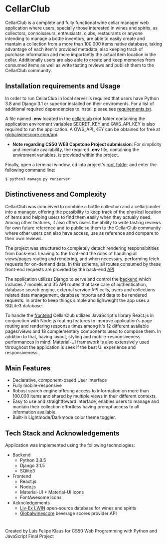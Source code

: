 # CellarClub

CellarClub is a complete and fully functional wine cellar manager web application where users, specially those interested in wines and spirits, as collectors, connoisseurs, enthusiasts, clubs, restaurants or anyone intending to manage a bottle inventory, are able to easily create and mantain a collection from a more than 100.000 items native database, taking advantage of each item's provided metadata, also keeping track of purchase information and more importantly the actual item location in the cellar. Additionally users are  also able to create and keep memories from consumed items as well as write tasting reviews and publish them to the CellarClub community.


## Installation requirements and Usage

In order to run CellarClub in local server is required that users have Python 3.8 and Django 3.1 or superior installed on their enviroments. For a list of additional required dependencies to install please see [requirements.txt](requirements.txt). 

A file named **.env** located in the [cellarclub](/cellarclub) root folder containing the application enviroment variables SECRET_KEY and GWS_API_KEY is also required to run the application. A GWS_API_KEY can be obtained for free at [globalwinescore.com/api](https://www.globalwinescore.com/api/).

* **Note regarding CS50 WEB Capstone Project submission**: For simplicity and imediate availability, the required **.env** file, containing the enviroment variables, is provided within the project.

Finally, open a terminal window, cd into project's [root folder](/) and enter the following command line:

    $ python3 manage.py runserver



## Distinctiveness and Complexity

CellarClub was conceived to combine a bottle collection and a cellar/cooler into a manager, offering the possibility to keep track of the physical location of items and helping users to find them easily when they actually need. Among other features, it also offers users the ability to write tasting reviews for own future reference and to publicise them to the CellarClub community where other users can also have access, use as reference and compare to their own reviews. 

The project was structured to completely detach rendering responsibitities from back-end. Leaving to the front-end the roles of handling all views/pages routing and rendering, and when necessary, performing fetch requests for on-demand data. In this schema, all routes consumed by these front-end requests are provided by the back-end [API](/api/views.py).

The application utilizes Django to serve and control the [backend](/api) which includes 7 models and 35 API routes that take care of authentication, database search engine, external service API calls, users and collections related data management, database imports and data to be rendered requests. In order to keep things simple and lighweight the app uses a SQLite3 database.

To handle the [frontend](/frontend) CellarClub utilizes JavaScript's library React.js in conjunction with Node.js routing features to improve application's page routing and rendering response times among it's 12 different available pages/views and 18 complementary components used to compose them. In addition to that, having layout, styling and mobile-responsiveness performances in mind, Material-UI framework is also extensively used throughout the application is seek if the best UI experience and responsiveness.


## Main Features

- Declarative, component-based User Interface
- Fully mobile-responsive
- Robust search engine offering access to information on more than 100.000 items and shared by multiple views in their different contexts.
- Easy to use and straightfoward interface, enables users to manage and mantain their collection effortless having prompt access to all information available.
- Built-in Lightmode/Darkmode color theme toggler. 


## Tech Stack and Acknowledgements

Application was implemented using the following technologies: 
- Backend
    - Python 3.8.5
    - Django 3.1.5 
    - SQlite3
- Frontend
    - React.js
    - Node.js
    - Material-UI + Material-UI Icons
    - FontAwesome Icons
- Acknoledgements
    - [Liv-Ex LWIN](http://www.liv-ex.com/wwd/lwin) open-source database for wines and spirits
    - [Globalwinescore](https://globalwinescore.docs.apiary.io/) beverage scores provider API

#
Created by Luis Felipe Klaus for CS50 Web Programming with Python and JavaScript Final Project
#
